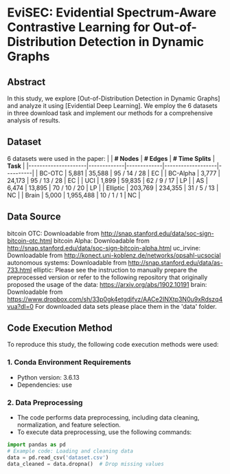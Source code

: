 # EviSEC: Evidential Spectrum-Aware Contrastive Learning for Out-of-Distribution Detection in Dynamic Graphs

## Abstract
In this study, we explore [Out-of-Distribution Detection in Dynamic Graphs] and analyze it using [Evidential Deep Learning]. We employ the 6 datasets in three download task and implement our methods for a comprehensive analysis of results.

## Dataset
6 datasets were used in the paper:
|                     | **# Nodes** | **# Edges** | **# Time Splits** | **Task** |
|---------------------|-------------|-------------|-------------------|----------|
| BC-OTC              | 5,881       | 35,588      | 95 / 14 / 28       | EC       |
| BC-Alpha            | 3,777       | 24,173      | 95 / 13 / 28       | EC       |
| UCI                 | 1,899       | 59,835      | 62 / 9 / 17        | LP       | 
| AS                  | 6,474       | 13,895      | 70 / 10 / 20       | LP       | 
| Elliptic            | 203,769     | 234,355     | 31 / 5 / 13        | NC       | 
| Brain               | 5,000       | 1,955,488   | 10 / 1 / 1         | NC       | 

## Data Source
bitcoin OTC: Downloadable from http://snap.stanford.edu/data/soc-sign-bitcoin-otc.html
bitcoin Alpha: Downloadable from http://snap.stanford.edu/data/soc-sign-bitcoin-alpha.html
uc_irvine: Downloadable from http://konect.uni-koblenz.de/networks/opsahl-ucsocial
autonomous systems: Downloadable from http://snap.stanford.edu/data/as-733.html
elliptic: Please see the instruction to manually prepare the preprocessed version or refer to the following repository that originally proposed the usage of the data: https://arxiv.org/abs/1902.10191
brain: Downloadable from https://www.dropbox.com/sh/33p0gk4etgdjfvz/AACe2INXtp3N0u9xRdszq4vua?dl=0
For downloaded data sets please place them in the 'data' folder.

## Code Execution Method

To reproduce this study, the following code execution methods were used:

### 1. Conda Environment Requirements
- Python version: 3.6.13
- Dependencies: use


### 2. Data Preprocessing
- The code performs data preprocessing, including data cleaning, normalization, and feature selection.
- To execute data preprocessing, use the following commands:

```python
import pandas as pd
# Example code: Loading and cleaning data
data = pd.read_csv('dataset.csv')
data_cleaned = data.dropna()  # Drop missing values
